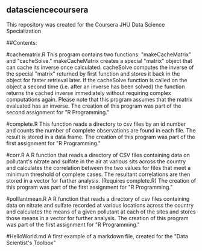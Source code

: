 ## datasciencecoursera
This repository was created for the Coursera JHU Data Science Specialization

##Contents:

#cachematrix.R 
This program contains two functions: "makeCacheMatrix" and "cacheSolve."  makeCacheMatrix creates a special "matrix" object that can cache its inverse once calculated.  cacheSolve computes the inverse of the special "matrix" returned by first function and stores it back in the object for faster retrieval later.  If the cacheSolve function is called on the object a second time (i.e. after an inverse has been solved) the function returns the cached inverse immediately without requiring complex computations again.  Please note that this program assumes that the matrix evaluated has an inverse. The creation of this program was part of the second assignment for "R Programming."

#complete.R
This function reads a directory to csv files by an id number and counts the number of complete observations are found in each file.  The result is stored in a data frame.  The creation of this program was part of the first assignment for "R Programming."
 
#corr.R
 A R function that reads a directory of CSV files containing data on pollutant's nitrate and sulfate in the air at various sits across the country and calculates the correlation between the two values for files that meet a minimum threshold of complete cases.  The resultant correlations are then stored in a vector for further analysis. (Requires complete.R) The creation of this program was part of the first assignment for "R Programming."

#polllantmean.R
 A R function that reads a directory of csv files containing data on nitrate and sulfate recorded at various locations across the country and calculates the means of a given pollutant at each of the sites and stores those means in a vector for further analysis.  The creation of this program was part of the first assignment for "R Programming."

#HelloWorld.md
 A first example of a markdown file, created for the "Data Scientist's Toolbox"